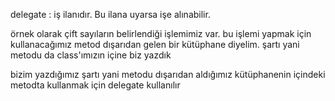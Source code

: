delegate : iş ilanıdır. Bu ilana uyarsa işe alınabilir.

örnek olarak çift sayıların belirlendiği işlemimiz var.
bu işlemi yapmak için kullanacağımız metod dışarıdan gelen bir kütüphane diyelim.
şartı yani metodu da class'ımızın içine biz yazdık

bizim yazdığımız şartı yani metodu dışarıdan aldığımız kütüphanenin içindeki metodta kullanmak için delegate kullanılır
